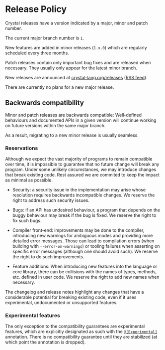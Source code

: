 # Release Policy

Crystal releases have a version indicated by a major, minor and patch number.

The current major branch number is `1`.

New features are added in minor releases (`1.x.0`) which are regularly scheduled every three months.

Patch releases contain only important bug fixes and are released when necessary.
They usually only appear for the latest minor branch.

New releases are announced at [crystal-lang.org/releases](https://crystal-lang.org/releases) ([RSS feed](https://crystal-lang.org/releases)).

There are currently no plans for a new major release.

## Backwards compatibility

Minor and patch releases are backwards compatible: Well-defined behaviours and documented APIs in a given version
will continue working on future versions within the same major branch.

As a result, migrating to a new minor release is usually seamless.

### Reservations

Although we expect the vast majority of programs to remain compatible over time,
it is impossible to guarantee that no future change will break any program.
Under some unlikely circumstances, we may introduce changes that break existing code.
Rest assured we are commited to keep the impact as minimal as possible.

* Security: a security issue in the implementation may arise whose resolution requires backwards incompatible changes. We reserve the right to address such security issues.

* Bugs: if an API has undesired behaviour, a program that depends on the buggy behaviour may break if the bug is fixed. We reserve the right to fix such bugs.

* Compiler front-end: improvements may be done to the compiler, introducing new warnings for ambiguous modes and providing more detailed error messages. Those can lead to compilation errors (when building with `--error-on-warnings`) or tooling failures when asserting on specific error messages (although one should avoid such). We reserve the right to do such improvements.

* Feature additions: When introducing new features into the language or core library, there can be collisions with the names of types, methods, etc. defined in user code. We reserve the right to add new names when necessary.

The changelog and release notes highlight any changes that have a considerable potential for breaking existing code, even if it uses experimental, undocumented or unsupported features.

### Experimental features

The only exception to the compatibility guarantees are experimental features, which are explicitly designated as such with the [`@[Experimental]`](https://crystal-lang.org/api/Experimental.html) annotation.
There is no compatibility guarantee until they are stabilized (at which point the annotation is dropped).
